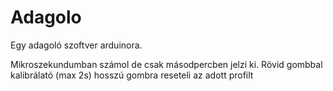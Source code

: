 # Adagolo
Egy adagoló szoftver arduinora.

Mikroszekundumban számol de csak másodpercben jelzi ki.
Rövid gombbal kalibrálató (max 2s)
hosszú gombra reseteli az adott profilt
